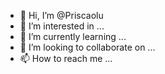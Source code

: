 - 👋 Hi, I’m @Priscaolu
- 👀 I’m interested in ...
- 🌱 I’m currently learning ...
- 💞️ I’m looking to collaborate on ...
- 📫 How to reach me ...

<!---
Priscaolu/Priscaolu is a ✨ special ✨ repository because its `README.md` (this file) appears on your GitHub profile.
You can click the Preview link to take a look at your changes.
--->
